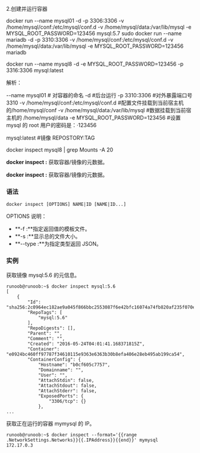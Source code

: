 2.创建并运行容器

docker run --name mysql01 -d -p 3306:3306 -v /home/mysql/conf:/etc/mysql/conf.d -v /home/mysql/data:/var/lib/mysql -e MYSQL_ROOT_PASSWORD=123456 mysql:5.7
sudo docker run --name mariadb -d -p 3310:3306 -v /home/mysql/conf:/etc/mysql/conf.d -v /home/mysql/data:/var/lib/mysql -e MYSQL_ROOT_PASSWORD=123456 mariadb

docker run --name mysql8 -d -e MYSQL_ROOT_PASSWORD=123456 -p 3316:3306 mysql:latest

解析：

--name mysql01 # 对容器的命名
-d #后台运行
-p 3310:3306 #对外暴露端口号 3310
-v /home/mysql/conf:/etc/mysql/conf.d #配置文件挂载到当前宿主机的/home/mysql/conf
-v /home/mysql/data:/var/lib/mysql #数据挂载到当前宿主机的 /home/mysql/data
-e MYSQL_ROOT_PASSWORD=123456 #设置 mysql 的 root 用户的密码是：·123456

mysql:latest #镜像 REPOSTORY:TAG

docker inspect mysql8 | grep Mounts -A 20

**docker inspect :** 获取容器/镜像的元数据。

**docker inspect :** 获取容器/镜像的元数据。

### 语法

```
docker inspect [OPTIONS] NAME|ID [NAME|ID...]
```

OPTIONS 说明：

- **-f :**指定返回值的模板文件。
- **-s :**显示总的文件大小。
- **--type :**为指定类型返回 JSON。

### 实例

获取镜像 mysql:5.6 的元信息。

```shell
runoob@runoob:~$ docker inspect mysql:5.6
[
    {
        "Id": "sha256:2c0964ec182ae9a045f866bbc2553087f6e42bfc16074a74fb820af235f070ec",
        "RepoTags": [
            "mysql:5.6"
        ],
        "RepoDigests": [],
        "Parent": "",
        "Comment": "",
        "Created": "2016-05-24T04:01:41.168371815Z",
        "Container": "e0924bc460ff97787f34610115e9363e6363b30b8efa406e28eb495ab199ca54",
        "ContainerConfig": {
            "Hostname": "b0cf605c7757",
            "Domainname": "",
            "User": "",
            "AttachStdin": false,
            "AttachStdout": false,
            "AttachStderr": false,
            "ExposedPorts": {
                "3306/tcp": {}
            },
...
```

获取正在运行的容器 mymysql 的 IP。

```shell
runoob@runoob:~$ docker inspect --format='{{range .NetworkSettings.Networks}}{{.IPAddress}}{{end}}' mymysql
172.17.0.3
```

